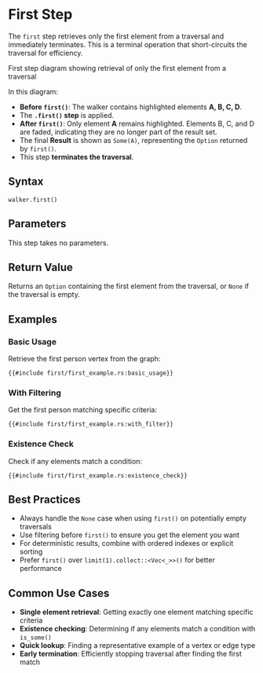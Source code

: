 # First Step

The `first` step retrieves only the first element from a traversal and immediately terminates. This is a terminal
operation that short-circuits the traversal for efficiency.

<object type="image/svg+xml" data="first/image.svg" title="First Step Diagram">
First step diagram showing retrieval of only the first element from a traversal
</object>

In this diagram:

- **Before `first()`**: The walker contains highlighted elements **A, B, C, D**.
- The **`.first()` step** is applied.
- **After `first()`**: Only element **A** remains highlighted. Elements B, C, and D are faded, indicating they are no longer part of the result set.
- The final **Result** is shown as `Some(A)`, representing the `Option` returned by `first()`.
- This step **terminates the traversal**.

## Syntax

```rust,noplayground
walker.first()
```

## Parameters

This step takes no parameters.

## Return Value

Returns an `Option` containing the first element from the traversal, or `None` if the traversal is empty.

## Examples

### Basic Usage

Retrieve the first person vertex from the graph:

```rust,noplayground
{{#include first/first_example.rs:basic_usage}}
```

### With Filtering

Get the first person matching specific criteria:

```rust,noplayground
{{#include first/first_example.rs:with_filter}}
```

### Existence Check

Check if any elements match a condition:

```rust,noplayground
{{#include first/first_example.rs:existence_check}}
```

## Best Practices

- Always handle the `None` case when using `first()` on potentially empty traversals
- Use filtering before `first()` to ensure you get the element you want
- For deterministic results, combine with ordered indexes or explicit sorting
- Prefer `first()` over `limit(1).collect::<Vec<_>>()` for better performance

## Common Use Cases

- **Single element retrieval**: Getting exactly one element matching specific criteria
- **Existence checking**: Determining if any elements match a condition with `is_some()`
- **Quick lookup**: Finding a representative example of a vertex or edge type
- **Early termination**: Efficiently stopping traversal after finding the first match
